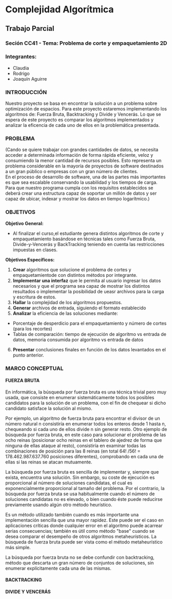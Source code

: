 # Complejidad Algorítmica
## Trabajo Parcial
### Seción CC41 - Tema: Problema de corte y empaquetamiento 2D
### Integrantes:

* Claudia
* Rodrigo
* Joaquín Aguirre

### INTRODUCCIÓN

Nuestro proyecto se basa en encontrar la solución a un problema sobre optimización de espacios. Para este proyecto estaremos implementando los algoritmos de: Fuerza Bruta, Backtracking y Divide y Vencerás. Lo que se espera de este proyecto es comparar los algoritmos implementados y analizar la eficencia de cada uno de ellos en la problemática presentada.

### PROBLEMA

(Cando se quiere trabajar con grandes cantidades de datos, se necesita acceder a determinada información de forma rápida eficiente, veloz y consumiendo la menor cantidad de recursos posibles. Esto representa un problema considerable en la mayoría de proyectos de software destinados a un gran público o empresas con un gran número de clientes.  
En el proceso de desarrollo de software, una de las partes más importantes es que sea escalable conservando la usabilidad y los tiempos de carga. Para que nuestro programa cumpla con los requisitos establecidos se deberá crear una estructura capaz de soportar un millón de datos y ser capaz de ubicar, indexar y mostrar los datos en tiempo logarítmico.) 


### OBJETIVOS

**Objetivo General:** 
- Al finalizar el curso,el estudiante genera distintos algoritmos de corte y empaquetamiento basándose en técnicas tales como Fuerza Bruta, Divide-y-Vencerás y BackTracking teniendo en cuenta las restricciones impuestas en clases.

**Objetivos Específicos:**
1. **Crear** algoritmos que solucione el problema de cortes y empaquetamientode con distintos métodos por integrante.
2. **Implementar una interfaz** que le permita al usuario ingresar los datos necesarios y que el programa sea capaz de mostrar  los distintos resultados o implementar la posibilidad de ueasr archivos para la carga y escritura de estos.
3. **Hallar** la complejidad de los algoritmos propuestos.
4. **Generar** archivos de entrada, siguiendo el formato establecido
5. **Analizar** la eficiencia de las soluciones mediante:
- Porcentaje de desperdicio para el empaquetamiento y número de cortes (para los recortes)
- Tablas de comparación: tiempo de ejecución de algoritmo vs entrada de datos, memoria consumida por algoritmo vs entrada de datos 
6. **Presentar**  conclusiones finales en función de los datos levantados en el punto anterior.

### MARCO CONCEPTUAL

#### FUERZA BRUTA

En informática, la búsqueda por fuerza bruta es una técnica trivial pero muy usada, que consiste en enumerar sistemáticamente todos los posibles candidatos para la solución de un problema, con el fin de chequear si dicho candidato satisface la solución al mismo.

Por ejemplo, un algoritmo de fuerza bruta para encontrar el divisor de un número natural n consistiría en enumerar todos los enteros desde 1 hasta n, chequeando si cada uno de ellos divide n sin generar resto. Otro ejemplo de búsqueda por fuerza bruta, en este caso para solucionar el problema de las ocho reinas (posicionar ocho reinas en el tablero de ajedrez de forma que ninguna de ellas ataque al resto), consistiría en examinar todas las combinaciones de posición para las 8 reinas (en total 64! /56! = 178.462.987.637.760 posiciones diferentes), comprobando en cada una de ellas si las reinas se atacan mutuamente.

La búsqueda por fuerza bruta es sencilla de implementar y, siempre que exista, encuentra una solución. Sin embargo, su coste de ejecución es proporcional al número de soluciones candidatas, el cual es exponencialmente proporcional al tamaño del problema. Por el contrario, la búsqueda por fuerza bruta se usa habitualmente cuando el número de soluciones candidatas no es elevado, o bien cuando éste puede reducirse previamente usando algún otro método heurístico.

Es un método utilizado también cuando es más importante una implementación sencilla que una mayor rapidez. Este puede ser el caso en aplicaciones críticas donde cualquier error en el algoritmo puede acarrear serias consecuencias; también es útil como método "base" cuando se desea comparar el desempeño de otros algoritmos metaheurísticos. La búsqueda de fuerza bruta puede ser vista como el método metaheurístico más simple.

La búsqueda por fuerza bruta no se debe confundir con backtracking, método que descarta un gran número de conjuntos de soluciones, sin enumerar explícitamente cada una de las mismas.


#### BACKTRACKING



#### DIVIDE Y VENCERÁS


